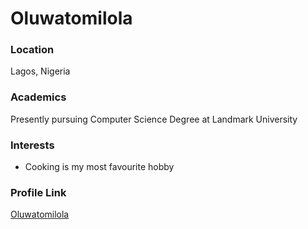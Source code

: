 
# Oluwatomilola

### Location

Lagos, Nigeria

### Academics

Presently pursuing Computer Science Degree at Landmark University

### Interests

- Cooking is my most favourite hobby

### Profile Link

[Oluwatomilola](https://github.com/DevTomilola-OS)
